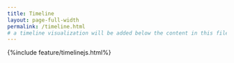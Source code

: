 ```yaml
---
title: Timeline
layout: page-full-width
permalink: /timeline.html
# a timeline visualization will be added below the content in this file
---
```


{%include feature/timelinejs.html%}